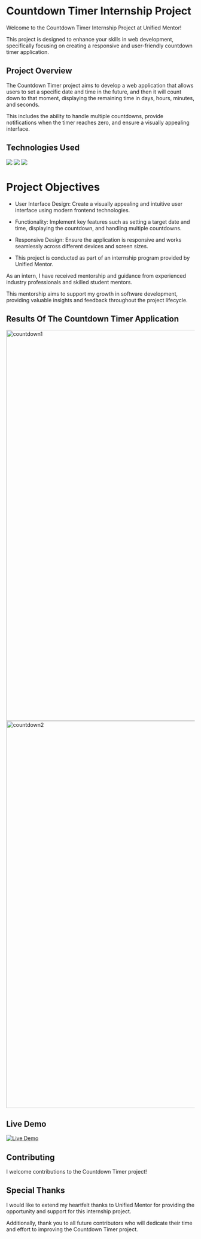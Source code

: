 # Countdown Timer Internship Project

Welcome to the Countdown Timer Internship Project at Unified Mentor!

This project is designed to enhance your skills in web development, specifically focusing on creating a responsive and user-friendly countdown timer application.

## Project Overview

The Countdown Timer project aims to develop a web application that allows users to set a specific date and time in the future, and then it will count down to that moment, displaying the remaining time in days, hours, minutes, and seconds.

This includes the ability to handle multiple countdowns, provide notifications when the timer reaches zero, and ensure a visually appealing interface.

## Technologies Used

<img src="https://img.shields.io/badge/javascript%20-%23323330.svg?&style=for-the-badge&logo=javascript&logoColor=%23F7DF1E"/>

<img src="https://img.shields.io/badge/html5%20-%23E34F26.svg?&style=for-the-badge&logo=html5&logoColor=white"/> 

<img src="https://img.shields.io/badge/css3%20-%231572B6.svg?&style=for-the-badge&logo=css3&logoColor=white"/>

# Project Objectives

- User Interface Design: Create a visually appealing and intuitive user interface using modern frontend technologies.

- Functionality: Implement key features such as setting a target date and time, displaying the countdown, and handling multiple countdowns.

- Responsive Design: Ensure the application is responsive and works seamlessly across different devices and screen sizes.

- This project is conducted as part of an internship program provided by Unified Mentor.

As an intern, I have received mentorship and guidance from experienced industry professionals and skilled student mentors. 

This mentorship aims to support my growth in software development, providing valuable insights and feedback throughout the project lifecycle.

## Results Of The Countdown Timer Application 

<img width="1043" alt="countdown1" src="https://github.com/HotShot003/HotShot003/assets/121120034/e473d27d-83b8-4c0b-b311-64ed19d39252">

<img width="1033" alt="countdown2" src="https://github.com/HotShot003/Vanilla-JavaScript-Projects/assets/121120034/d4cb4f42-e14f-4b98-9f5a-5d44f1fae1bc">


## Live Demo 

[![Live Demo](https://img.shields.io/badge/LiveDemo%20-%23276DC3.svg?&style=for-the-badge&logo=&logoColor=white)](https://count-down-timer-rouge.vercel.app/)

## Contributing

I welcome contributions to the Countdown Timer project!

## Special Thanks

I would like to extend my heartfelt thanks to Unified Mentor for providing the opportunity and support for this internship project.

Additionally, thank you to all future contributors who will dedicate their time and effort to improving the Countdown Timer project.

